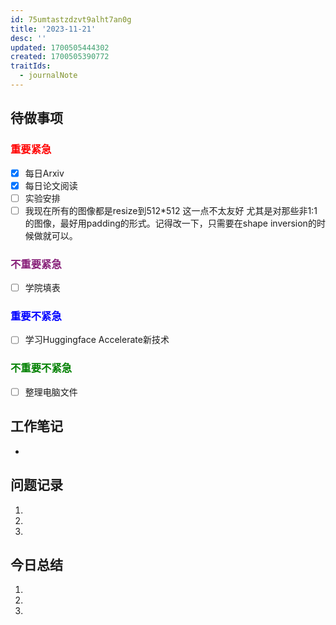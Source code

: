 ```yaml
---
id: 75umtastzdzvt9alht7an0g
title: '2023-11-21'
desc: ''
updated: 1700505444302
created: 1700505390772
traitIds:
  - journalNote
---
```

<!--
Based on the journaling method created by Intelligent Change:
- [Intelligent Change: Our Story](https://www.intelligentchange.com/pages/our-story)
- [The Five Minute Journal](https://www.intelligentchange.com/products/the-five-minute-journal)
-->



## **待做事项**

### <font color=red>**重要紧急**</font>
- [x]  每日Arxiv
- [x]  每日论文阅读
- [ ]  实验安排
  - [ ]  我现在所有的图像都是resize到512*512 这一点不太友好 尤其是对那些非1:1的图像，最好用padding的形式。记得改一下，只需要在shape inversion的时候做就可以。

### <font color=#871F78>**不重要紧急**</font>

- [ ] 学院填表 



### <font color=blue>**重要不紧急**</font>

- [ ] 学习Huggingface Accelerate新技术


### <font color=green>**不重要不紧急**</font>

- [ ] 整理电脑文件




## **工作笔记**
* 


## **问题记录**

1.
2.
3.


## **今日总结**

1.
2.
3.
